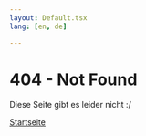 ```yaml
---
layout: Default.tsx
lang: [en, de]

---
```


# 404 - Not Found

Diese Seite gibt es leider nicht :/

<a class="btn btn-primary" href="/">Startseite</a>
